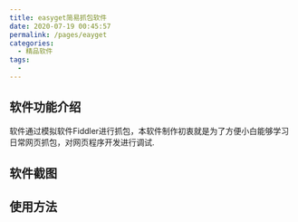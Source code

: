 ```yaml
---
title: easyget简易抓包软件
date: 2020-07-19 00:45:57
permalink: /pages/eayget
categories: 
  - 精品软件
tags: 
  - 
---
```

## 软件功能介绍

软件通过模拟软件Fiddler进行抓包，本软件制作初衷就是为了方便小白能够学习日常网页抓包，对网页程序开发进行调试.



## 软件截图

## 使用方法

